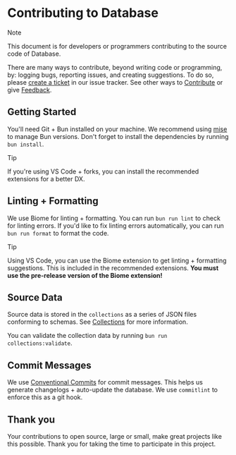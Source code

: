 # Contributing to Database

> [!NOTE]
> This document is for developers or programmers contributing to the source code of Database.

There are many ways to contribute, beyond writing code or programming, by: logging bugs, reporting issues, and creating suggestions. To do so, please [create a ticket](https://github.com/shabados/database/issues/new/choose) in our issue tracker. See other ways to [Contribute](README.md#Contributing) or give [Feedback](README.md#Feedback).

## Getting Started

You'll need Git + Bun installed on your machine. We recommend using [mise](https://mise.jdx.dev/) to manage Bun versions. Don't forget to install the dependencies by running `bun install`.

> [!TIP]
> If you're using VS Code + forks, you can install the recommended extensions for a better DX.

## Linting + Formatting

We use Biome for linting + formatting. You can run `bun run lint` to check for linting errors. If you'd like to fix linting errors automatically, you can run `bun run format` to format the code.

> [!TIP]
> Using VS Code, you can use the Biome extension to get linting + formatting suggestions. This is included in the recommended extensions. **You must use the pre-release version of the Biome extension!**

## Source Data

Source data is stored in the `collections` as a series of JSON files conforming to schemas. See [Collections](docs/collections.md) for more information.

You can validate the collection data by running `bun run collections:validate`.

## Commit Messages

We use [Conventional Commits](https://www.conventionalcommits.org/) for commit messages. This helps us generate changelogs + auto-update the database. We use `commitlint` to enforce this as a git hook.

## Thank you

Your contributions to open source, large or small, make great projects like this possible. Thank you for taking the time to participate in this project.
